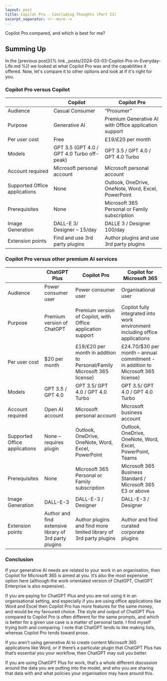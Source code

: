 ```yaml
---
layout: post
title: Copilot Pro - Concluding Thoughts (Part II)
excerpt_separator: <!--more-->
---
```


Copilot Pro compared, and which is best for me?
<!--more-->

## Summing Up

In the [previous post]({% link _posts/2024-03-03-Copilot-Pro-in-Everyday-Life.md %}) we looked at what Copilot Pro was and the capabilities it offered. Now, let's compare it to other options and look at if it's right for you.

### Copilot Pro versus Copilot

|                               | **Copilot**                                | **Copilot Pro**                                       |
|-------------------------------|--------------------------------------------|-------------------------------------------------------|
| Audience                      | Casual Consumer                            | “Prosumer”                                            |
| Purpose                       | Generative AI                              | Premium Generative AI with Office application support |
| Per user cost                 | Free                                       | £19/£20 per month                                     |
| Models                        | GPT 3.5 (GPT 4.0 / GPT 4.0 Turbo off-peak) | GPT 3.5 / GPT 4.0 / GPT 4.0 Turbo                     |
| Account required              | Microsoft personal account                 | Microsoft personal account                            |
| Supported Office applications | None                                       | Outlook, OneDrive, OneNote, Word, Excel, PowerPoint   |
| Prerequisites                 | None                                       | Microsoft 365 Personal or Family subscription         |
| Image Generation              | DALL-E 3/ Designer – 15/day                | DALLE 3 / Designer 100/day                            |
| Extension points              | Find and use 3rd party plugins             | Author plugins and use 3rd party plugins              |


### Copilot Pro versus other premium AI services

|                               | **ChatGPT Plus**                                       | **Copilot Pro**                                                         | **Copilot for Microsoft 365**                                                     |
|-------------------------------|--------------------------------------------------------|-------------------------------------------------------------------------|-----------------------------------------------------------------------------------|
| Audience                      | Power consumer user                                    | Power consumer user                                                     | Organisational user                                                               |
| Purpose                       | Premium version of ChatGPT                             | Premium version of Copilot, with Office application support             | Copilot fully integrated into work environment including office applications      |
| Per user cost                 | \$20 per month                                         | £19/£20 per month in addition to Personal/Family Microsoft 365 license) | £24.70/\$30 per month – annual commitment - in addition to Microsoft 365 license) |
| Models                        | GPT 3.5 / GPT 4.0                                      | GPT 3.5/ GPT 4.0 / GPT 4.0 Turbo                                        | GPT 3.5/ GPT 4.0 / GPT 4.0 Turbo                                                  |
| Account required              | Open AI account                                        | Microsoft personal account                                              | Microsoft business account                                                        |
| Supported Office applications | None – requires plugin                                 | Outlook, OneDrive, OneNote, Word, Excel, PowerPoint                     | Outlook, OneDrive, OneNote, Word, Excel, PowerPoint, Teams                        |
| Prerequisites                 | None                                                   | Microsoft 365 Personal or Family subscription                           | Microsoft 365 Business Standard / Microsoft 365 E3 or above                       |
| Image Generation              | DALL-E-3                                               | DALL-E-3 / Designer                                                     | DALL-E-3 / Designer                                                               |
| Extension points              | Author and find extensive library of 3rd party plugins | Author plugins and find more limited library of 3rd party plugins       | Author and find curated corporate plugins                                         |


### Conclusion

If your generative AI needs are related to your work in an organisation, then Copilot for Microsoft 365 is aimed at you. It’s also the most expensive option here (although the work orientated version of ChatGPT, ChatGPT Enterprise is also expensive).

If you are paying for ChatGPT Plus and you are not using it in an organisational setting, and especially if you are using office applications like Word and Excel then Copilot Pro has more features for the same money, and would be my favoured choice. The style and output of ChatGPT Plus compared to Copilot Pro is often different for the same prompts, and which is better for a given use case is a matter of personal taste. I find myself trying both and comparing. I note that ChatGPT tends to like making lists, whereas Copilot Pro tends toward prose.

If you aren’t using generative AI to create content Microsoft 365 applications like Word, or if there’s a particular plugin that ChatGPT Plus has that’s essential you your workflow, then ChatGPT may suit you better.

If you are using ChatGPT Plus for work, that’s a whole different discussion around the data you are putting into the model, and who you are sharing that data with and what policies your organisation may have around this.
